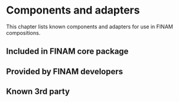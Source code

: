 # Components and adapters

This chapter lists known components and adapters for use in FINAM compositions.

## Included in FINAM core package

## Provided by FINAM developers

## Known 3rd party
